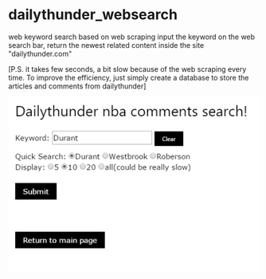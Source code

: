 # dailythunder_websearch
web keyword search based on web scraping 
input the keyword on the web search bar, return the newest related content inside the site "dailythunder.com"

[P.S. it takes few seconds, a bit slow because of the web scraping every time.
      To improve the efficiency, just simply create a database to store the articles and comments from dailythunder]

![](https://github.com/shuaixu1997/dailythunder_websearch/raw/master/dailythunder.png)
